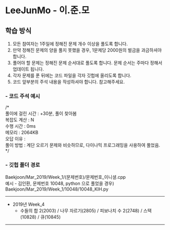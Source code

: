# LeeJunMo - 이.준.모

## 학습 방식
1. 모든 참여자는 1주일에 정해진 문제 개수 이상을 풀도록 합니다. 
2. 만약 정해진 문제의 양을 풀지 못했을 경우, 1문제당 2000원의 벌금을 과금하셔야 합니다. 
3. 풀어야 할 문제는 정해진 문제 순서대로 풀도록 합니다. 문제 순서는 주마다 정해서 업데이트 됩니다. 
4. 각자 문제를 푼 뒤에는 코드 파일을 각자 깃헙에 올리도록 합니다. 
5. 코드 앞부분의 주석 내용을 작성하셔야 합니다. 참고해주세요. 

### - 코드 주석 예시
/*<br/>
 풀이에 걸린 시간 : +30분, 풀이 찾아봄<br/>
 복잡도 계산 : N<br/>
 수행 시간 : 0ms<br/>
 메모리 : 2064KB<br/>
 오답 이유 : <br/>
 풀이 방법 : 계단 오르기 문제와 비슷하므로, 다이나믹 프로그래밍을 사용하여 풀었음.<br/>
*/

### - 깃헙 폴더 경로
Baekjoon/Mar_2019/Week_1/(문제번호)/문제번호_이니셜.cpp<br/>
예시 - 김인환, 문제번호 10048, python 으로 풀었을 경우)<br/>
Baekjoon/Mar_2019/Week_1/10048/10048_KIH.py

- - -
* 2019년 Week_4
  * 수들의 합 2(2003) / 나무 자르기(2805) / 피보나치 수 2(2748) / 스택(10828) / 큐(10845)
- - -
